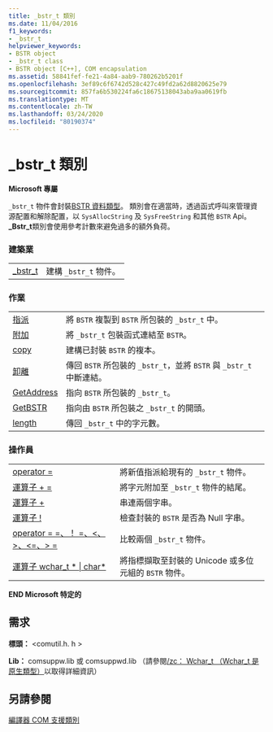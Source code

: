 ```yaml
---
title: _bstr_t 類別
ms.date: 11/04/2016
f1_keywords:
- _bstr_t
helpviewer_keywords:
- BSTR object
- _bstr_t class
- BSTR object [C++], COM encapsulation
ms.assetid: 58841fef-fe21-4a84-aab9-780262b5201f
ms.openlocfilehash: 3ef89c6f6742d528c427c49fd2a62d8820625e79
ms.sourcegitcommit: 857fa6b530224fa6c18675138043aba9aa0619fb
ms.translationtype: MT
ms.contentlocale: zh-TW
ms.lasthandoff: 03/24/2020
ms.locfileid: "80190374"
---
```

# <a name="_bstr_t-class"></a>_bstr_t 類別

**Microsoft 專屬**

`_bstr_t` 物件會封裝[BSTR 資料類型](/previous-versions/windows/desktop/automat/bstr)。 類別會在適當時，透過函式呼叫來管理資源配置和解除配置，以 `SysAllocString` 及 `SysFreeString` 和其他 `BSTR` Api。 **_Bstr_t**類別會使用參考計數來避免過多的額外負荷。

### <a name="construction"></a>建築業

|||
|-|-|
|[_bstr_t](../cpp/bstr-t-bstr-t.md)|建構 `_bstr_t` 物件。|

### <a name="operations"></a>作業

|||
|-|-|
|[指派](../cpp/bstr-t-assign.md)|將 `BSTR` 複製到 `BSTR` 所包裝的 `_bstr_t` 中。|
|[附加](../cpp/bstr-t-attach.md)|將 `_bstr_t` 包裝函式連結至 `BSTR`。|
|[copy](../cpp/bstr-t-copy.md)|建構已封裝 `BSTR` 的複本。|
|[卸離](../cpp/bstr-t-detach.md)|傳回 `BSTR` 所包裝的 `_bstr_t`，並將 `BSTR` 與 `_bstr_t` 中斷連結。|
|[GetAddress](../cpp/bstr-t-getaddress.md)|指向 `BSTR` 所包裝的 `_bstr_t`。|
|[GetBSTR](../cpp/bstr-t-getbstr.md)|指向由 `BSTR` 所包裝之 `_bstr_t` 的開頭。|
|[length](../cpp/bstr-t-length.md)|傳回 `_bstr_t` 中的字元數。|

### <a name="operators"></a>操作員

|||
|-|-|
|[operator =](../cpp/bstr-t-operator-equal.md)|將新值指派給現有的 `_bstr_t` 物件。|
|[運算子 + =](../cpp/bstr-t-operator-add-equal-plus.md)|將字元附加至 `_bstr_t` 物件的結尾。|
|[運算子 +](../cpp/bstr-t-operator-add-equal-plus.md)|串連兩個字串。|
|[運算子 !](../cpp/bstr-t-operator-logical-not.md)|檢查封裝的 `BSTR` 是否為 Null 字串。|
|[operator = =、！ =、\<、>、\<=、> =](../cpp/bstr-t-relational-operators.md)|比較兩個 `_bstr_t` 物件。|
|[運算子 wchar_t * &#124; char\*](../cpp/bstr-t-wchar-t-star-bstr-t-char-star.md)|將指標擷取至封裝的 Unicode 或多位元組的 `BSTR` 物件。|

**END Microsoft 特定的**

## <a name="requirements"></a>需求

**標頭：** \<comutil.h. h >

**Lib：** comsuppw.lib 或 comsuppwd.lib （請參閱[/zc： Wchar_t （Wchar_t 是原生類型）](../build/reference/zc-wchar-t-wchar-t-is-native-type.md)以取得詳細資訊）

## <a name="see-also"></a>另請參閱

[編譯器 COM 支援類別](../cpp/compiler-com-support-classes.md)
